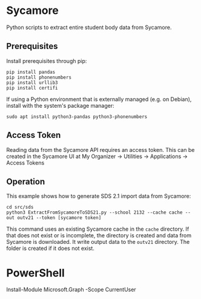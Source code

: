 # Sycamore
Python scripts to extract entire student body data from Sycamore.

## Prerequisites

Install prerequisites through pip:
```
pip install pandas
pip install phonenumbers
pip install urllib3
pip install certifi
```

If using a Python environment that is externally managed (e.g. on Debian),
install with the system's package manager:
```
sudo apt install python3-pandas python3-phonenumbers
```


## Access Token

Reading data from the Sycamore API requires an access token. This can be
created in the Sycamore UI at My Organizer -> Utilities -> Applications -> Access Tokens


## Operation

This example shows how to generate SDS 2.1 import data from Sycamore:

```
cd src/sds
python3 ExtractFromSycamoreToSDS21.py --school 2132 --cache cache --out outv21 --token [sycamore token]
```

This command uses an existing Sycamore cache in the `cache` directory. If that
does not exist or is incomplete, the directory is created and data from Sycamore
is downloaded. It write output data to the `outv21` directory. The folder is
created if it does not exist.

# PowerShell
Install-Module Microsoft.Graph -Scope CurrentUser
